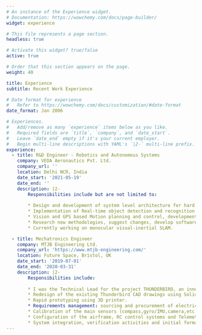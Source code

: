 ```yaml
---
# An instance of the Experience widget.
# Documentation: https://wowchemy.com/docs/page-builder/
widget: experience

# This file represents a page section.
headless: true

# Activate this widget? true/false
active: true

# Order that this section appears on the page.
weight: 40

title: Experience
subtitle: Recent Work Experience

# Date format for experience
#   Refer to https://wowchemy.com/docs/customization/#date-format
date_format: Jan 2006

# Experiences.
#   Add/remove as many `experience` items below as you like.
#   Required fields are `title`, `company`, and `date_start`.
#   Leave `date_end` empty if it's your current employer.
#   Begin multi-line descriptions with YAML's `|2-` multi-line prefix.
experience:
  - title: R&D Engineer - Robotics and Autonomous Systems
    company: VEDA Aeronautics Pvt. Ltd.
    company_url: ''
    location: Delhi NCR, India
    date_start: '2021-05-19'
    date_end: ''
    description: |2- 
        Responsibilities include but are not limited to:
        
        * Design and development of system level architecture for hard real-time integrated embedded systems.
        * Implementation of Real-time object detection and recognition using deep neural networks. 
        * Vision and GPS based Motion planning and control, development of simulation environment for the same and testing in various scenarios.
        * Research new methodologies, suggest changes, develop software packages and execution of prototype development and tests.
        * Currently working on monocular visual-inertial SLAM.

  - title: Mechatronics Engineer 
    company: MTJB Engineering Ltd.
    company_url: 'https://www.mtjb-engineering.com/'
    location: Future Space, Bristol, UK
    date_start: '2019-07-01'
    date_end: '2020-03-31'
    description: |2- 
        Responsibilities include:
        
        * I was the Technical Lead for the project THUNDERBIRD, an innovative patented modular unmanned aerial system for use in a multitude of environments including defence, first response and construction.
        * Redesign of the existing Thunderbird CAD drawings using SolidWorks 3D CAD software. Delivered a more modular system design. 
        * Rapid prototyping using 3D printer.
        * Requirements management: sourcing and procurement of electrical/electronic components.
        * Calibration of the main sensors (compass,gyro/IMU,camera,etc.) and safety features setup.
        * Configuration of the airframe, RC control systems and Telemetry system.
        * System integration, verification activities and initial formal testing.
---
```

